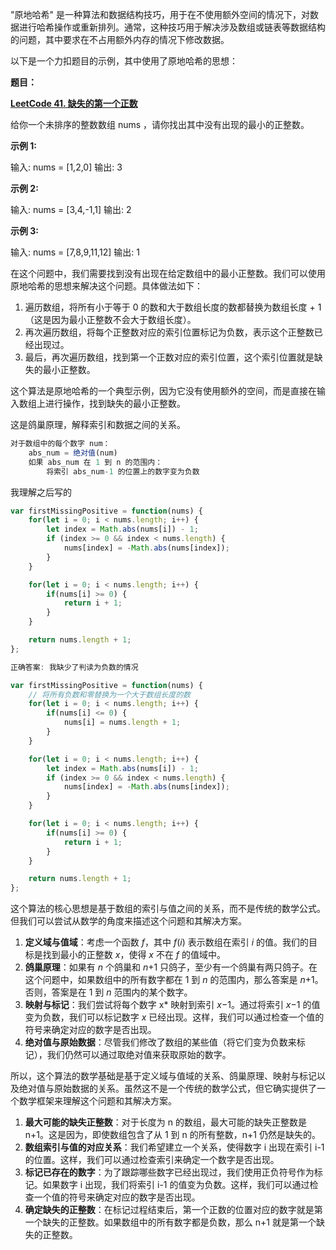 "原地哈希" 是一种算法和数据结构技巧，用于在不使用额外空间的情况下，对数据进行哈希操作或重新排列。通常，这种技巧用于解决涉及数组或链表等数据结构的问题，其中要求在不占用额外内存的情况下修改数据。

以下是一个力扣题目的示例，其中使用了原地哈希的思想：

**题目：**

**[LeetCode 41. 缺失的第一个正数](https://leetcode-cn.com/problems/first-missing-positive/)**

给你一个未排序的整数数组 nums ，请你找出其中没有出现的最小的正整数。

**示例 1:**

输入: nums = [1,2,0] 输出: 3

**示例 2:**

输入: nums = [3,4,-1,1] 输出: 2

**示例 3:**

输入: nums = [7,8,9,11,12] 输出: 1

在这个问题中，我们需要找到没有出现在给定数组中的最小正整数。我们可以使用原地哈希的思想来解决这个问题。具体做法如下：

1. 遍历数组，将所有小于等于 0 的数和大于数组长度的数都替换为数组长度 + 1（这是因为最小正整数不会大于数组长度）。
2. 再次遍历数组，将每个正整数对应的索引位置标记为负数，表示这个正整数已经出现过。
3. 最后，再次遍历数组，找到第一个正数对应的索引位置，这个索引位置就是缺失的最小正整数。

这个算法是原地哈希的一个典型示例，因为它没有使用额外的空间，而是直接在输入数组上进行操作，找到缺失的最小正整数。



这是鸽巢原理，解释索引和数据之间的关系。

```javaScript
对于数组中的每个数字 num：
    abs_num = 绝对值(num)
    如果 abs_num 在 1 到 n 的范围内：
        将索引 abs_num-1 的位置上的数字变为负数

```

我理解之后写的
```javaScript
var firstMissingPositive = function(nums) {
    for(let i = 0; i < nums.length; i++) {
        let index = Math.abs(nums[i]) - 1;
        if (index >= 0 && index < nums.length) {
            nums[index] = -Math.abs(nums[index]);
        }
    }

    for(let i = 0; i < nums.length; i++) {
        if(nums[i] >= 0) {
            return i + 1;
        }
    }

    return nums.length + 1;
};
```

```javaScript
正确答案: 我缺少了判读为负数的情况

var firstMissingPositive = function(nums) {
    // 将所有负数和零替换为一个大于数组长度的数
    for(let i = 0; i < nums.length; i++) {
        if(nums[i] <= 0) {
            nums[i] = nums.length + 1;
        }
    }

    for(let i = 0; i < nums.length; i++) {
        let index = Math.abs(nums[i]) - 1;
        if (index >= 0 && index < nums.length) {
            nums[index] = -Math.abs(nums[index]);
        }
    }

    for(let i = 0; i < nums.length; i++) {
        if(nums[i] >= 0) {
            return i + 1;
        }
    }

    return nums.length + 1;
};

```

这个算法的核心思想是基于数组的索引与值之间的关系，而不是传统的数学公式。但我们可以尝试从数学的角度来描述这个问题和其解决方案。

1. **定义域与值域**：考虑一个函数 *f*，其中 *f*(*i*) 表示数组在索引 *i* 的值。我们的目标是找到最小的正整数 *x*，使得 *x* 不在 *f* 的值域中。
2. **鸽巢原理**：如果有 *n* 个鸽巢和 *n*+1 只鸽子，至少有一个鸽巢有两只鸽子。在这个问题中，如果数组中的所有数字都在 1 到 *n* 的范围内，那么答案是 *n*+1。否则，答案是在 1 到 *n* 范围内的某个数字。
3. **映射与标记**：我们尝试将每个数字 x* 映射到索引 *x*−1。通过将索引 *x*−1 的值变为负数，我们可以标记数字 *x* 已经出现。这样，我们可以通过检查一个值的符号来确定对应的数字是否出现。
4. **绝对值与原始数据**：尽管我们修改了数组的某些值（将它们变为负数来标记），我们仍然可以通过取绝对值来获取原始的数字。

所以，这个算法的数学基础是基于定义域与值域的关系、鸽巢原理、映射与标记以及绝对值与原始数据的关系。虽然这不是一个传统的数学公式，但它确实提供了一个数学框架来理解这个问题和其解决方案。




1. **最大可能的缺失正整数**：对于长度为 n 的数组，最大可能的缺失正整数是 n+1。这是因为，即使数组包含了从 1 到 n 的所有整数，n+1 仍然是缺失的。
2. **数组索引与值的对应关系**：我们希望建立一个关系，使得数字 i 出现在索引 i-1 的位置。这样，我们可以通过检查索引来确定一个数字是否出现。
3. **标记已存在的数字**：为了跟踪哪些数字已经出现过，我们使用正负符号作为标记。如果数字 i 出现，我们将索引 i-1 的值变为负数。这样，我们可以通过检查一个值的符号来确定对应的数字是否出现。
4. **确定缺失的正整数**：在标记过程结束后，第一个正数的位置对应的数字就是第一个缺失的正整数。如果数组中的所有数字都是负数，那么 n+1 就是第一个缺失的正整数。
